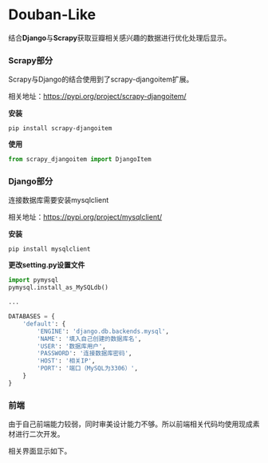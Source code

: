 # Douban-Like

结合**Django**与**Scrapy**获取豆瓣相关感兴趣的数据进行优化处理后显示。

### Scrapy部分

Scrapy与Django的结合使用到了scrapy-djangoitem扩展。

相关地址：https://pypi.org/project/scrapy-djangoitem/
  
**安装**  

```shell
pip install scrapy-djangoitem
```

**使用**  

 ```python
 from scrapy_djangoitem import DjangoItem
 ```
 
 ### Django部分
 
 连接数据库需要安装mysqlclient
 
 相关地址：https://pypi.org/project/mysqlclient/
 
 **安装**
```shell
pip install mysqlclient
````

**更改setting.py设置文件**

```python
import pymysql
pymysql.install_as_MySQLdb()

...

DATABASES = {
    'default': {
        'ENGINE': 'django.db.backends.mysql',
        'NAME': '填入自己创建的数据库名',
        'USER': '数据库用户',
        'PASSWORD': '连接数据库密码',
        'HOST': '相关IP',
        'PORT': '端口（MySQL为3306）',
    }
}
```

### 前端

由于自己前端能力较弱，同时审美设计能力不够。所以前端相关代码均使用现成素材进行二次开发。

相关界面显示如下。

    
 
 
 
